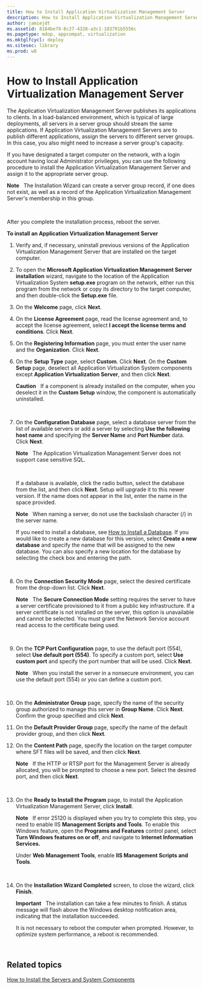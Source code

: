 ```yaml
---
title: How to Install Application Virtualization Management Server
description: How to Install Application Virtualization Management Server
author: jamiejdt
ms.assetid: 8184be79-8c27-4328-a3c1-183791b5556c
ms.pagetype: mdop, appcompat, virtualization
ms.mktglfcycl: deploy
ms.sitesec: library
ms.prod: w8
---
```



# How to Install Application Virtualization Management Server


The Application Virtualization Management Server publishes its applications to clients. In a load-balanced environment, which is typical of large deployments, all servers in a server group should stream the same applications. If Application Virtualization Management Servers are to publish different applications, assign the servers to different server groups. In this case, you also might need to increase a server group's capacity.

If you have designated a target computer on the network, with a login account having local Administrator privileges, you can use the following procedure to install the Application Virtualization Management Server and assign it to the appropriate server group.

**Note**  
The Installation Wizard can create a server group record, if one does not exist, as well as a record of the Application Virtualization Management Server's membership in this group.

 

After you complete the installation process, reboot the server.

**To install an Application Virtualization Management Server**

1.  Verify and, if necessary, uninstall previous versions of the Application Virtualization Management Server that are installed on the target computer.

2.  To open the **Microsoft Application Virtualization Management Server installation** wizard, navigate to the location of the Application Virtualization System **setup.exe** program on the network, either run this program from the network or copy its directory to the target computer, and then double-click the **Setup.exe** file.

3.  On the **Welcome** page, click **Next**.

4.  On the **License Agreement** page, read the license agreement and, to accept the license agreement, select **I accept the license terms and conditions**. Click **Next**.

5.  On the **Registering Information** page, you must enter the user name and the **Organization**. Click **Next**.

6.  On the **Setup Type** page, select **Custom**. Click **Next**. On the **Custom Setup** page, deselect all Application Virtualization System components except **Application Virtualization Server**, and then click **Next**.

    **Caution**  
    If a component is already installed on the computer, when you deselect it in the **Custom Setup** window, the component is automatically uninstalled.

     

7.  On the **Configuration Database** page, select a database server from the list of available servers or add a server by selecting **Use the following host name** and specifying the **Server Name** and **Port Number** data. Click **Next**.

    **Note**  
    The Application Virtualization Management Server does not support case sensitive SQL.

     

    If a database is available, click the radio button, select the database from the list, and then click **Next**. Setup will upgrade it to this newer version. If the name does not appear in the list, enter the name in the space provided.

    **Note**  
    When naming a server, do not use the backslash character (/) in the server name.

    If you need to install a database, see [How to Install a Database](how-to-install-a-database.md). If you would like to create a new database for this version, select **Create a new database** and specify the name that will be assigned to the new database. You can also specify a new location for the database by selecting the check box and entering the path.

     

8.  On the **Connection Security Mode** page, select the desired certificate from the drop-down list. Click **Next**.

    **Note**  
    The **Secure Connection Mode** setting requires the server to have a server certificate provisioned to it from a public key infrastructure. If a server certificate is not installed on the server, this option is unavailable and cannot be selected. You must grant the Network Service account read access to the certificate being used.

     

9.  On the **TCP Port Configuration** page, to use the default port (554), select **Use default port (554)**. To specify a custom port, select **Use custom port** and specify the port number that will be used. Click **Next**.

    **Note**  
    When you install the server in a nonsecure environment, you can use the default port (554) or you can define a custom port.

     

10. On the **Administrator Group** page, specify the name of the security group authorized to manage this server in **Group Name**. Click **Next**. Confirm the group specified and click **Next**.

11. On the **Default Provider Group** page, specify the name of the default provider group, and then click **Next**.

12. On the **Content Path** page, specify the location on the target computer where SFT files will be saved, and then click **Next**.

    **Note**  
    If the HTTP or RTSP port for the Management Server is already allocated, you will be prompted to choose a new port. Select the desired port, and then click **Next**.

     

13. On the **Ready to Install the Program** page, to install the Application Virtualization Management Server, click **Install**.

    **Note**  
    If error 25120 is displayed when you try to complete this step, you need to enable IIS **Management Scripts and Tools**. To enable this Windows feature, open the **Programs and Features** control panel, select **Turn Windows features on or off**, and navigate to **Internet Information Services.**

    Under **Web Management Tools**, enable **IIS Management Scripts and Tools**.

     

14. On the **Installation Wizard Completed** screen, to close the wizard, click **Finish**.

    **Important**  
    The installation can take a few minutes to finish. A status message will flash above the Windows desktop notification area, indicating that the installation succeeded.

    It is not necessary to reboot the computer when prompted. However, to optimize system performance, a reboot is recommended.

     

## Related topics


[How to Install the Servers and System Components](how-to-install-the-servers-and-system-components.md)

 

 





